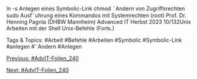 ln -s Anlegen eines Symbolic-Link
chmod ¨Andern von Zugriﬀsrechten
sudo Ausf¨uhrung eines Kommandos mit Systemrechten (root)
Prof. Dr. Henning Pagnia (DHBW Mannheim) Advanced IT Herbst 2023 10/132Unix Arbeiten mit der Shell
Unix-Befehle (Forts.)

   Tags & Topics:
   #Arbeit
   #Befehle
   #Arbeiten
   #Symbolic
   #Symbolic-Link
   #anlegen
   #¨Andern
   #Anlegen

[Previous: #AdvIT-Folien_240](AdvIT-Folien_240.md)

[Next: #AdvIT-Folien_240](AdvIT-Folien_240.md)